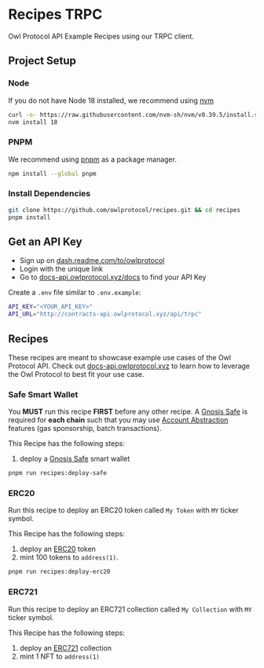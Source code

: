 # Recipes TRPC

Owl Protocol API Example Recipes using our TRPC client.

## Project Setup

### Node

If you do not have Node 18 installed, we recommend using [nvm](https://github.com/nvm-sh/nvm)

```bash
curl -o- https://raw.githubusercontent.com/nvm-sh/nvm/v0.39.5/install.sh | bash
nvm install 18
```

### PNPM

We recommend using [pnpm](https://pnpm.io/) as a package manager.

```bash
npm install --global pnpm
```

### Install Dependencies

```bash
git clone https://github.com/owlprotocol/recipes.git && cd recipes
pnpm install
```

## Get an API Key

-   Sign up on [dash.readme.com/to/owlprotocol](https://dash.readme.com/to/owlprotocol)
-   Login with the unique link
-   Go to [docs-api.owlprotocol.xyz/docs](https://docs-api.owlprotocol.xyz/docs) to find your API Key

Create a `.env` file similar to `.env.example`:

```bash
API_KEY="<YOUR_API_KEY>"
API_URL="http://contracts-api.owlprotocol.xyz/api/trpc"
```

## Recipes

These recipes are meant to showcase example use cases of the Owl Protocol API. Check out [docs-api.owlprotocol.xyz](https://docs-api.owlprotocol.xyz) to learn how to leverage the Owl Protocol to best fit your use case.

### Safe Smart Wallet

You **MUST** run this recipe **FIRST** before any other recipe. A [Gnosis Safe](https://safe.global/) is required for **each chain** such that you may use [Account Abstraction](https://ethereum.org/en/roadmap/account-abstraction/) features (gas sponsorship, batch transactions).

This Recipe has the following steps:

1. deploy a [Gnosis Safe](https://safe.global/) smart wallet

```bash
pnpm run recipes:deploy-safe
```

### ERC20

Run this recipe to deploy an ERC20 token called `My Token` with `MY` ticker symbol.

This Recipe has the following steps:

1. deploy an [ERC20](https://ethereum.org/en/developers/docs/standards/tokens/erc-20/) token
2. mint 100 tokens to `address(1)`.

```bash
pnpm run recipes:deploy-erc20
```

### ERC721

Run this recipe to deploy an ERC721 collection called `My Collection` with `MY` ticker symbol.

This Recipe has the following steps:

1. deploy an [ERC721](https://ethereum.org/en/developers/docs/standards/tokens/erc-721/) collection
2. mint 1 NFT to `address(1)`
